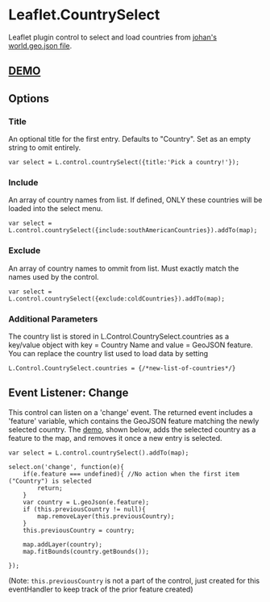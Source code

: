 # Leaflet.CountrySelect
Leaflet plugin control to select and load countries from [johan's world.geo.json file](https://github.com/johan/world.geo.json).

## [DEMO]()

## Options

### Title
An optional title for the first entry. Defaults to "Country". Set as an empty string to omit entirely.
```
var select = L.control.countrySelect({title:'Pick a country!'});
```

### Include
An array of country names from list. If defined, ONLY these countries will be loaded into the select menu.
```
var select = L.control.countrySelect({include:southAmericanCountries}).addTo(map);
```

### Exclude
An array of country names to ommit from list. Must exactly match the names used by the control.
```
var select = L.control.countrySelect({exclude:coldCountries}).addTo(map);
```

### Additional Parameters
The country list is stored in L.Control.CountrySelect.countries as a key/value object with key = Country Name and value = GeoJSON feature.
You can replace the country list used to load data by setting
```
L.Control.CountrySelect.countries = {/*new-list-of-countries*/}
```

## Event Listener: Change
This control can listen on a 'change' event. The returned event includes a 'feature' variable, which contains the GeoJSON feature matching the newly selected country. The [demo](), shown below, adds the selected country as a feature to the map, and removes it once a new entry is selected.
```
var select = L.control.countrySelect().addTo(map);

select.on('change', function(e){
	if(e.feature === undefined){ //No action when the first item ("Country") is selected
		return;
	}
	var country = L.geoJson(e.feature);
	if (this.previousCountry != null){
		map.removeLayer(this.previousCountry);
	}
	this.previousCountry = country;

	map.addLayer(country);
	map.fitBounds(country.getBounds());
	
});
```
(Note: `this.previousCountry` is not a part of the control, just created for this eventHandler to keep track of the prior feature created)

